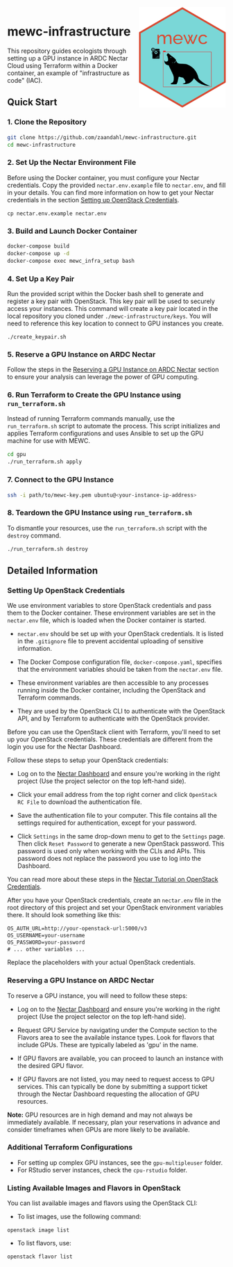 <img src="mewc_logo_hex.png" alt="MEWC Hex Sticker" width="200" align="right"/>

# mewc-infrastructure

This repository guides ecologists through setting up a GPU instance in ARDC Nectar Cloud using Terraform within a Docker container, an example of "infrastructure as code" (IAC).

## Quick Start

### 1. **Clone the Repository**
```bash
git clone https://github.com/zaandahl/mewc-infrastructure.git
cd mewc-infrastructure
```

### 2. **Set Up the Nectar Environment File**
Before using the Docker container, you must configure your Nectar credentials. Copy the provided `nectar.env.example` file to `nectar.env`, and fill in your details. You can find more information on how to get your Nectar credentials in the section [Setting up OpenStack Credentials](https://github.com/zaandahl/mewc-infrastructure/blob/main/README.md#setting-up-openstack-credentials).

```
cp nectar.env.example nectar.env
```

### 3. **Build and Launch Docker Container**
```bash
docker-compose build
docker-compose up -d
docker-compose exec mewc_infra_setup bash
```

### 4. **Set Up a Key Pair**
Run the provided script within the Docker bash shell to generate and register a key pair with OpenStack. This key pair will be used to securely access your instances. This command will create a key pair located in the local repository you cloned under `./mewc-infrastructure/keys`. You will need to reference this key location to connect to GPU instances you create.

```
./create_keypair.sh
```

### 5. **Reserve a GPU Instance on ARDC Nectar**
Follow the steps in the [Reserving a GPU Instance on ARDC Nectar](https://github.com/zaandahl/mewc-infrastructure/blob/main/README.md#reserving-a-gpu-instance-on-ardc-nectar) section to ensure your analysis can leverage the power of GPU computing.

### 6. **Run Terraform to Create the GPU Instance using `run_terraform.sh`**
Instead of running Terraform commands manually, use the `run_terraform.sh` script to automate the process. This script initializes and applies Terraform configurations and uses Ansible to set up the GPU machine for use with MEWC.
```bash
cd gpu
./run_terraform.sh apply
```

### 7. **Connect to the GPU Instance**
```bash
ssh -i path/to/mewc-key.pem ubuntu@<your-instance-ip-address>
```

### 8. **Teardown the GPU Instance using `run_terraform.sh`**
To dismantle your resources, use the `run_terraform.sh` script with the `destroy` command.
```bash
./run_terraform.sh destroy
```

## Detailed Information

### Setting Up OpenStack Credentials

We use environment variables to store OpenStack credentials and pass them to the Docker container. These environment variables are set in the `nectar.env` file, which is loaded when the Docker container is started.

- `nectar.env` should be set up with your OpenStack credentials. It is listed in the `.gitignore` file to prevent accidental uploading of sensitive information.

- The Docker Compose configuration file, `docker-compose.yaml`, specifies that the environment variables should be taken from the `nectar.env` file.

- These environment variables are then accessible to any processes running inside the Docker container, including the OpenStack and Terraform commands.

- They are used by the OpenStack CLI to authenticate with the OpenStack API, and by Terraform to authenticate with the OpenStack provider.

Before you can use the OpenStack client with Terraform, you'll need to set up your OpenStack credentials. These credentials are different from the login you use for the Nectar Dashboard.

Follow these steps to setup your OpenStack credentials:

- Log on to the [Nectar Dashboard](https://dashboard.rc.nectar.org.au) and ensure you're working in the right project (Use the project selector on the top left-hand side).

- Click your email address from the top right corner and click `OpenStack RC File` to download the authentication file.

- Save the authentication file to your computer. This file contains all the settings required for authentication, except for your password.

- Click `Settings` in the same drop-down menu to get to the `Settings` page. Then click `Reset Password` to generate a new OpenStack password. This password is used only when working with the CLIs and APIs. This password does not replace the password you use to log into the Dashboard.

You can read more about these steps in the [Nectar Tutorial on OpenStack Credentials](https://tutorials.rc.nectar.org.au/openstack-cli/04-credentials).

After you have your OpenStack credentials, create an `nectar.env` file in the root directory of this project and set your OpenStack environment variables there. It should look something like this:

```env
OS_AUTH_URL=http://your-openstack-url:5000/v3
OS_USERNAME=your-username
OS_PASSWORD=your-password
# ... other variables ...
```

Replace the placeholders with your actual OpenStack credentials. 


### Reserving a GPU Instance on ARDC Nectar
To reserve a GPU instance, you will need to follow these steps:

- Log on to the [Nectar Dashboard](https://dashboard.rc.nectar.org.au) and ensure you're working in the right project (Use the project selector on the top left-hand side).

- Request GPU Service by navigating under the Compute section to the Flavors area to see the available instance types. Look for flavors that include GPUs. These are typically labeled as 'gpu' in the name.

- If GPU flavors are available, you can proceed to launch an instance with the desired GPU flavor.

- If GPU flavors are not listed, you may need to request access to GPU services. This can typically be done by submitting a support ticket through the Nectar Dashboard requesting the allocation of GPU resources.

**Note:** GPU resources are in high demand and may not always be immediately available. If necessary, plan your reservations in advance and consider timeframes when GPUs are more likely to be available.



### Additional Terraform Configurations

- For setting up complex GPU instances, see the `gpu-multipleuser` folder.
- For RStudio server instances, check the `cpu-rstudio` folder.


### Listing Available Images and Flavors in OpenStack

You can list available images and flavors using the OpenStack CLI:

- To list images, use the following command:
```
openstack image list
```

- To list flavors, use:
```
openstack flavor list
```



